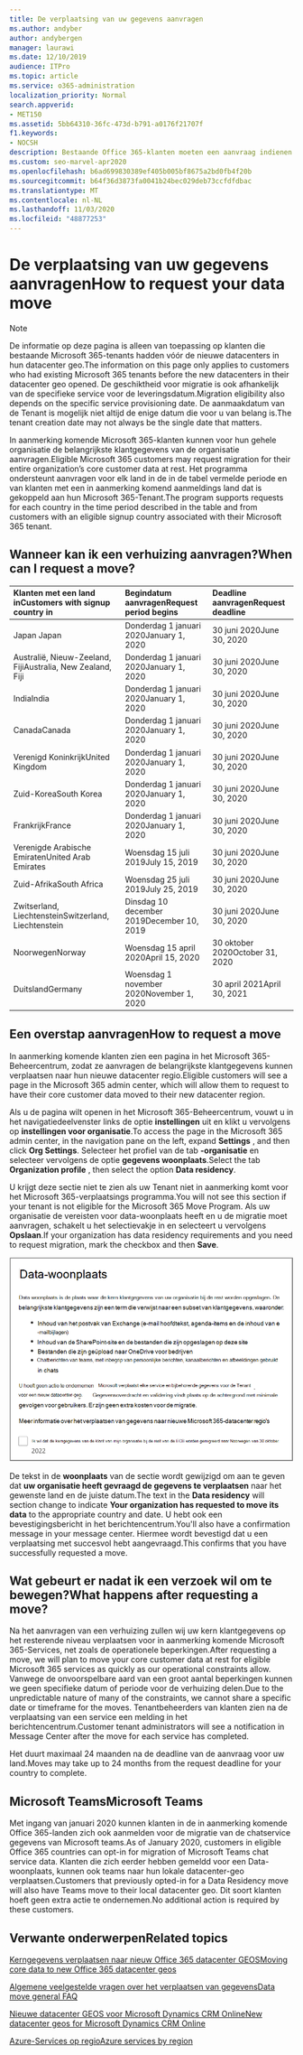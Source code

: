 ```yaml
---
title: De verplaatsing van uw gegevens aanvragen
ms.author: andyber
author: andybergen
manager: laurawi
ms.date: 12/10/2019
audience: ITPro
ms.topic: article
ms.service: o365-administration
localization_priority: Normal
search.appverid:
- MET150
ms.assetid: 5bb64310-36fc-473d-b791-a0176f21707f
f1.keywords:
- NOCSH
description: Bestaande Office 365-klanten moeten een aanvraag indienen vóór de deadline voor de deadline voor de datum waarop hun Microsoft 365-Services-gegevens zijn verplaatst naar hun nieuwe geo.
ms.custom: seo-marvel-apr2020
ms.openlocfilehash: b6ad699830389ef405b005bf8675a2bd0fb4f20b
ms.sourcegitcommit: b64f36d3873fa0041b24bec029deb73ccfdfdbac
ms.translationtype: MT
ms.contentlocale: nl-NL
ms.lasthandoff: 11/03/2020
ms.locfileid: "48877253"
---
```

# <a name="how-to-request-your-data-move"></a><span data-ttu-id="9c0c6-103">De verplaatsing van uw gegevens aanvragen</span><span class="sxs-lookup"><span data-stu-id="9c0c6-103">How to request your data move</span></span>

> [!NOTE]
> <span data-ttu-id="9c0c6-104">De informatie op deze pagina is alleen van toepassing op klanten die bestaande Microsoft 365-tenants hadden vóór de nieuwe datacenters in hun datacenter geo.</span><span class="sxs-lookup"><span data-stu-id="9c0c6-104">The information on this page only applies to customers who had existing Microsoft 365 tenants before the new datacenters in their datacenter geo opened.</span></span> <span data-ttu-id="9c0c6-105">De geschiktheid voor migratie is ook afhankelijk van de specifieke service voor de leveringsdatum.</span><span class="sxs-lookup"><span data-stu-id="9c0c6-105">Migration eligibility also depends on the specific service provisioning date.</span></span>  <span data-ttu-id="9c0c6-106">De aanmaakdatum van de Tenant is mogelijk niet altijd de enige datum die voor u van belang is.</span><span class="sxs-lookup"><span data-stu-id="9c0c6-106">The tenant creation date may not always be the single date that matters.</span></span>
  
<span data-ttu-id="9c0c6-107">In aanmerking komende Microsoft 365-klanten kunnen voor hun gehele organisatie de belangrijkste klantgegevens van de organisatie aanvragen.</span><span class="sxs-lookup"><span data-stu-id="9c0c6-107">Eligible Microsoft 365 customers may request migration for their entire organization’s core customer data at rest.</span></span>  <span data-ttu-id="9c0c6-108">Het programma ondersteunt aanvragen voor elk land in de in de tabel vermelde periode en van klanten met een in aanmerking komend aanmeldings land dat is gekoppeld aan hun Microsoft 365-Tenant.</span><span class="sxs-lookup"><span data-stu-id="9c0c6-108">The program supports requests for each country in the time period described in the table and from customers with an eligible signup country associated with their Microsoft 365 tenant.</span></span>
  
## <a name="when-can-i-request-a-move"></a><span data-ttu-id="9c0c6-109">Wanneer kan ik een verhuizing aanvragen?</span><span class="sxs-lookup"><span data-stu-id="9c0c6-109">When can I request a move?</span></span>

| <span data-ttu-id="9c0c6-110">Klanten met een land in</span><span class="sxs-lookup"><span data-stu-id="9c0c6-110">Customers with signup country in</span></span> | <span data-ttu-id="9c0c6-111">Begindatum aanvragen</span><span class="sxs-lookup"><span data-stu-id="9c0c6-111">Request period begins</span></span> | <span data-ttu-id="9c0c6-112">Deadline aanvragen</span><span class="sxs-lookup"><span data-stu-id="9c0c6-112">Request deadline</span></span> |
|:-----|:-----|:-----|
|<span data-ttu-id="9c0c6-113">Japan </span><span class="sxs-lookup"><span data-stu-id="9c0c6-113">Japan</span></span>  <br/> |<span data-ttu-id="9c0c6-114">Donderdag 1 januari 2020</span><span class="sxs-lookup"><span data-stu-id="9c0c6-114">January 1, 2020</span></span>  <br/> |<span data-ttu-id="9c0c6-115">30 juni 2020</span><span class="sxs-lookup"><span data-stu-id="9c0c6-115">June 30, 2020</span></span>  <br/> |
|<span data-ttu-id="9c0c6-116">Australië, Nieuw-Zeeland, Fiji</span><span class="sxs-lookup"><span data-stu-id="9c0c6-116">Australia, New Zealand, Fiji</span></span>  <br/> |<span data-ttu-id="9c0c6-117">Donderdag 1 januari 2020</span><span class="sxs-lookup"><span data-stu-id="9c0c6-117">January 1, 2020</span></span>  <br/> |<span data-ttu-id="9c0c6-118">30 juni 2020</span><span class="sxs-lookup"><span data-stu-id="9c0c6-118">June 30, 2020</span></span>  <br/> |
|<span data-ttu-id="9c0c6-119">India</span><span class="sxs-lookup"><span data-stu-id="9c0c6-119">India</span></span>  <br/> |<span data-ttu-id="9c0c6-120">Donderdag 1 januari 2020</span><span class="sxs-lookup"><span data-stu-id="9c0c6-120">January 1, 2020</span></span>  <br/> |<span data-ttu-id="9c0c6-121">30 juni 2020</span><span class="sxs-lookup"><span data-stu-id="9c0c6-121">June 30, 2020</span></span>  <br/> |
|<span data-ttu-id="9c0c6-122">Canada</span><span class="sxs-lookup"><span data-stu-id="9c0c6-122">Canada</span></span>  <br/> |<span data-ttu-id="9c0c6-123">Donderdag 1 januari 2020</span><span class="sxs-lookup"><span data-stu-id="9c0c6-123">January 1, 2020</span></span>  <br/> |<span data-ttu-id="9c0c6-124">30 juni 2020</span><span class="sxs-lookup"><span data-stu-id="9c0c6-124">June 30, 2020</span></span>  <br/> |
|<span data-ttu-id="9c0c6-125">Verenigd Koninkrijk</span><span class="sxs-lookup"><span data-stu-id="9c0c6-125">United Kingdom</span></span>  <br/> |<span data-ttu-id="9c0c6-126">Donderdag 1 januari 2020</span><span class="sxs-lookup"><span data-stu-id="9c0c6-126">January 1, 2020</span></span>  <br/> |<span data-ttu-id="9c0c6-127">30 juni 2020</span><span class="sxs-lookup"><span data-stu-id="9c0c6-127">June 30, 2020</span></span>  <br/> |
|<span data-ttu-id="9c0c6-128">Zuid-Korea</span><span class="sxs-lookup"><span data-stu-id="9c0c6-128">South Korea</span></span>  <br/> |<span data-ttu-id="9c0c6-129">Donderdag 1 januari 2020</span><span class="sxs-lookup"><span data-stu-id="9c0c6-129">January 1, 2020</span></span>  <br/> |<span data-ttu-id="9c0c6-130">30 juni 2020</span><span class="sxs-lookup"><span data-stu-id="9c0c6-130">June 30, 2020</span></span>  <br/> |
|<span data-ttu-id="9c0c6-131">Frankrijk</span><span class="sxs-lookup"><span data-stu-id="9c0c6-131">France</span></span>  <br/> |<span data-ttu-id="9c0c6-132">Donderdag 1 januari 2020</span><span class="sxs-lookup"><span data-stu-id="9c0c6-132">January 1, 2020</span></span>  <br/> |<span data-ttu-id="9c0c6-133">30 juni 2020</span><span class="sxs-lookup"><span data-stu-id="9c0c6-133">June 30, 2020</span></span>  <br/> |
|<span data-ttu-id="9c0c6-134">Verenigde Arabische Emiraten</span><span class="sxs-lookup"><span data-stu-id="9c0c6-134">United Arab Emirates</span></span>  <br/> |<span data-ttu-id="9c0c6-135">Woensdag 15 juli 2019</span><span class="sxs-lookup"><span data-stu-id="9c0c6-135">July 15, 2019</span></span>  <br/> |<span data-ttu-id="9c0c6-136">30 juni 2020</span><span class="sxs-lookup"><span data-stu-id="9c0c6-136">June 30, 2020</span></span>  <br/> |
|<span data-ttu-id="9c0c6-137">Zuid-Afrika</span><span class="sxs-lookup"><span data-stu-id="9c0c6-137">South Africa</span></span>  <br/> |<span data-ttu-id="9c0c6-138">Woensdag 25 juli 2019</span><span class="sxs-lookup"><span data-stu-id="9c0c6-138">July 25, 2019</span></span>  <br/> |<span data-ttu-id="9c0c6-139">30 juni 2020</span><span class="sxs-lookup"><span data-stu-id="9c0c6-139">June 30, 2020</span></span>  <br/> |
|<span data-ttu-id="9c0c6-140">Zwitserland, Liechtenstein</span><span class="sxs-lookup"><span data-stu-id="9c0c6-140">Switzerland, Liechtenstein</span></span>  <br/> |<span data-ttu-id="9c0c6-141">Dinsdag 10 december 2019</span><span class="sxs-lookup"><span data-stu-id="9c0c6-141">December 10, 2019</span></span>  <br/> |<span data-ttu-id="9c0c6-142">30 juni 2020</span><span class="sxs-lookup"><span data-stu-id="9c0c6-142">June 30, 2020</span></span>  <br/> |
|<span data-ttu-id="9c0c6-143">Noorwegen</span><span class="sxs-lookup"><span data-stu-id="9c0c6-143">Norway</span></span>  <br/> |<span data-ttu-id="9c0c6-144">Woensdag 15 april 2020</span><span class="sxs-lookup"><span data-stu-id="9c0c6-144">April 15, 2020</span></span>  <br/> |<span data-ttu-id="9c0c6-145">30 oktober 2020</span><span class="sxs-lookup"><span data-stu-id="9c0c6-145">October 31, 2020</span></span>  <br/> |
|<span data-ttu-id="9c0c6-146">Duitsland</span><span class="sxs-lookup"><span data-stu-id="9c0c6-146">Germany</span></span>  <br/> |<span data-ttu-id="9c0c6-147">Woensdag 1 november 2020</span><span class="sxs-lookup"><span data-stu-id="9c0c6-147">November 1, 2020</span></span>  <br/> |<span data-ttu-id="9c0c6-148">30 april 2021</span><span class="sxs-lookup"><span data-stu-id="9c0c6-148">April 30, 2021</span></span>  <br/> |

## <a name="how-to-request-a-move"></a><span data-ttu-id="9c0c6-149">Een overstap aanvragen</span><span class="sxs-lookup"><span data-stu-id="9c0c6-149">How to request a move</span></span>

<span data-ttu-id="9c0c6-150">In aanmerking komende klanten zien een pagina in het Microsoft 365-Beheercentrum, zodat ze aanvragen de belangrijkste klantgegevens kunnen verplaatsen naar hun nieuwe datacenter regio.</span><span class="sxs-lookup"><span data-stu-id="9c0c6-150">Eligible customers will see a page in the Microsoft 365 admin center, which will allow them to request to have their core customer data moved to their new datacenter region.</span></span>  
  
<span data-ttu-id="9c0c6-151">Als u de pagina wilt openen in het Microsoft 365-Beheercentrum, vouwt u in het navigatiedeelvenster links de optie **instellingen** uit en klikt u vervolgens op **instellingen voor organisatie**.</span><span class="sxs-lookup"><span data-stu-id="9c0c6-151">To access the page in the Microsoft 365 admin center, in the navigation pane on the left, expand **Settings** , and then click **Org Settings**.</span></span>
<span data-ttu-id="9c0c6-152">Selecteer het profiel van de tab **-organisatie** en selecteer vervolgens de optie **gegevens woonplaats**.</span><span class="sxs-lookup"><span data-stu-id="9c0c6-152">Select the tab **Organization profile** , then select the option **Data residency**.</span></span>
  
<span data-ttu-id="9c0c6-153">U krijgt deze sectie niet te zien als uw Tenant niet in aanmerking komt voor het Microsoft 365-verplaatsings programma.</span><span class="sxs-lookup"><span data-stu-id="9c0c6-153">You will not see this section if your tenant is not eligible for the Microsoft 365 Move Program.</span></span>  <span data-ttu-id="9c0c6-154">Als uw organisatie de vereisten voor data-woonplaats heeft en u de migratie moet aanvragen, schakelt u het selectievakje in en selecteert u vervolgens **Opslaan**.</span><span class="sxs-lookup"><span data-stu-id="9c0c6-154">If your organization has data residency requirements and you need to request migration, mark the checkbox and then **Save**.</span></span>
  
![Actie scherm voor opt-in voor datacenter](../media/dataresidencyflyoutae.jpg)
  
<span data-ttu-id="9c0c6-156">De tekst in de **woonplaats** van de sectie wordt gewijzigd om aan te geven dat **uw organisatie heeft gevraagd de gegevens te verplaatsen** naar het gewenste land en de juiste datum.</span><span class="sxs-lookup"><span data-stu-id="9c0c6-156">The text in the **Data residency** will section change to indicate **Your organization has requested to move its data** to the appropriate country and date.</span></span> <span data-ttu-id="9c0c6-157">U hebt ook een bevestigingsbericht in het berichtencentrum.</span><span class="sxs-lookup"><span data-stu-id="9c0c6-157">You'll also have a confirmation message in your message center.</span></span> <span data-ttu-id="9c0c6-158">Hiermee wordt bevestigd dat u een verplaatsing met succesvol hebt aangevraagd.</span><span class="sxs-lookup"><span data-stu-id="9c0c6-158">This confirms that you have successfully requested a move.</span></span> 
  
## <a name="what-happens-after-requesting-a-move"></a><span data-ttu-id="9c0c6-159">Wat gebeurt er nadat ik een verzoek wil om te bewegen?</span><span class="sxs-lookup"><span data-stu-id="9c0c6-159">What happens after requesting a move?</span></span>

<span data-ttu-id="9c0c6-160">Na het aanvragen van een verhuizing zullen wij uw kern klantgegevens op het resterende niveau verplaatsen voor in aanmerking komende Microsoft 365-Services, net zoals de operationele beperkingen.</span><span class="sxs-lookup"><span data-stu-id="9c0c6-160">After requesting a move, we will plan to move your core customer data at rest for eligible Microsoft 365 services as quickly as our operational constraints allow.</span></span> <span data-ttu-id="9c0c6-161">Vanwege de onvoorspelbare aard van een groot aantal beperkingen kunnen we geen specifieke datum of periode voor de verhuizing delen.</span><span class="sxs-lookup"><span data-stu-id="9c0c6-161">Due to the unpredictable nature of many of the constraints, we cannot share a specific date or timeframe for the moves.</span></span> <span data-ttu-id="9c0c6-162">Tenantbeheerders van klanten zien na de verplaatsing van een service een melding in het berichtencentrum.</span><span class="sxs-lookup"><span data-stu-id="9c0c6-162">Customer tenant administrators will see a notification in Message Center after the move for each service has completed.</span></span>
  
<span data-ttu-id="9c0c6-163">Het duurt maximaal 24 maanden na de deadline van de aanvraag voor uw land.</span><span class="sxs-lookup"><span data-stu-id="9c0c6-163">Moves may take up to 24 months from the request deadline for your country to complete.</span></span>
  
## <a name="microsoft-teams"></a><span data-ttu-id="9c0c6-164">Microsoft Teams</span><span class="sxs-lookup"><span data-stu-id="9c0c6-164">Microsoft Teams</span></span>

<span data-ttu-id="9c0c6-165">Met ingang van januari 2020 kunnen klanten in de in aanmerking komende Office 365-landen zich ook aanmelden voor de migratie van de chatservice gegevens van Microsoft teams.</span><span class="sxs-lookup"><span data-stu-id="9c0c6-165">As of January 2020, customers in eligible Office 365 countries can opt-in for migration of Microsoft Teams chat service data.</span></span>  <span data-ttu-id="9c0c6-166">Klanten die zich eerder hebben gemeldd voor een Data-woonplaats, kunnen ook teams naar hun lokale datacenter-geo verplaatsen.</span><span class="sxs-lookup"><span data-stu-id="9c0c6-166">Customers that previously opted-in for a Data Residency move will also have Teams move to their local datacenter geo.</span></span>  <span data-ttu-id="9c0c6-167">Dit soort klanten hoeft geen extra actie te ondernemen.</span><span class="sxs-lookup"><span data-stu-id="9c0c6-167">No additional action is required by these customers.</span></span>

## <a name="related-topics"></a><span data-ttu-id="9c0c6-168">Verwante onderwerpen</span><span class="sxs-lookup"><span data-stu-id="9c0c6-168">Related topics</span></span>

[<span data-ttu-id="9c0c6-169">Kerngegevens verplaatsen naar nieuw Office 365 datacenter GEOS</span><span class="sxs-lookup"><span data-stu-id="9c0c6-169">Moving core data to new Office 365 datacenter geos</span></span>](moving-data-to-new-datacenter-geos.md)

[<span data-ttu-id="9c0c6-170">Algemene veelgestelde vragen over het verplaatsen van gegevens</span><span class="sxs-lookup"><span data-stu-id="9c0c6-170">Data move general FAQ</span></span>](data-move-faq.md)

[<span data-ttu-id="9c0c6-171">Nieuwe datacenter GEOS voor Microsoft Dynamics CRM Online</span><span class="sxs-lookup"><span data-stu-id="9c0c6-171">New datacenter geos for Microsoft Dynamics CRM Online</span></span>](https://go.microsoft.com/fwlink/p/?Linkid=615924)
  
[<span data-ttu-id="9c0c6-172">Azure-Services op regio</span><span class="sxs-lookup"><span data-stu-id="9c0c6-172">Azure services by region</span></span>](https://azure.microsoft.com/regions/)
  

